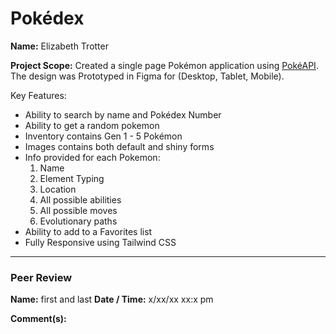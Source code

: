 # Pokédex

**Name:** Elizabeth Trotter

**Project Scope:** Created a single page Pokémon application using [PokéAPI](https://pokeapi.co/). The design was Prototyped in Figma for (Desktop, Tablet, Mobile).

Key Features:

- Ability to search by name and Pokédex Number
- Ability to get a random pokemon
- Inventory contains Gen 1 - 5 Pokémon
- Images contains both default and shiny forms
- Info provided for each Pokemon: 
    1. Name
    2. Element Typing
    3. Location
    4. All possible abilities
    5. All possible moves
    6. Evolutionary paths
- Ability to add to a Favorites list
- Fully Responsive using Tailwind CSS


---


### Peer Review
**Name:** first and last **Date / Time:** x/xx/xx xx:x pm

**Comment(s):**


